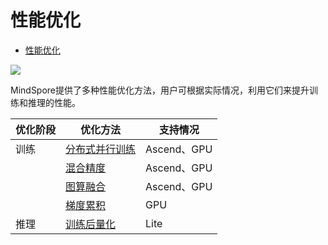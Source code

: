 # 性能优化

<!-- TOC -->

- [性能优化](#性能优化)

<!-- /TOC -->

<a href="https://gitee.com/mindspore/docs/blob/r1.2/docs/programming_guide/source_zh_cn/performance_optimization.md" target="_blank"><img src="./_static/logo_source.png"></a>

MindSpore提供了多种性能优化方法，用户可根据实际情况，利用它们来提升训练和推理的性能。

| 优化阶段 | 优化方法 | 支持情况 |
| --- | --- | --- |
| 训练 | [分布式并行训练](https://www.mindspore.cn/tutorial/training/zh-CN/r1.2/advanced_use/distributed_training_tutorials.html) | Ascend、GPU |
| | [混合精度](https://www.mindspore.cn/tutorial/training/zh-CN/r1.2/advanced_use/enable_mixed_precision.html) | Ascend、GPU |
| | [图算融合](https://www.mindspore.cn/tutorial/training/zh-CN/r1.2/advanced_use/enable_graph_kernel_fusion.html) | Ascend、GPU |
| | [梯度累积](https://www.mindspore.cn/tutorial/training/zh-CN/r1.2/advanced_use/apply_gradient_accumulation.html) | GPU |
| 推理 | [训练后量化](https://www.mindspore.cn/tutorial/lite/zh-CN/r1.2/use/post_training_quantization.html) | Lite |
